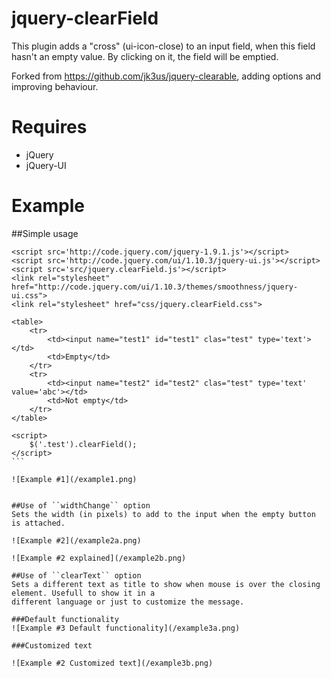 jquery-clearField
=================

This plugin adds a "cross" (ui-icon-close) to an input field, when this field hasn't an empty value. By clicking on it, the field will be emptied. 

Forked from https://github.com/jk3us/jquery-clearable, adding options and improving behaviour.

Requires
========
* jQuery
* jQuery-UI
 

Example
=======

##Simple usage

````
<script src='http://code.jquery.com/jquery-1.9.1.js'></script>
<script src='http://code.jquery.com/ui/1.10.3/jquery-ui.js'></script>
<script src='src/jquery.clearField.js'></script>
<link rel="stylesheet" href="http://code.jquery.com/ui/1.10.3/themes/smoothness/jquery-ui.css">
<link rel="stylesheet" href="css/jquery.clearField.css">

<table>
    <tr>
        <td><input name="test1" id="test1" clas="test" type='text'></td>
        <td>Empty</td>
    </tr>
    <tr>
        <td><input name="test2" id="test2" clas="test" type='text' value='abc'></td>
        <td>Not empty</td>
    </tr>
</table>

<script>
	$('.test').clearField();
</script>
```

![Example #1](/example1.png)


##Use of ``widthChange`` option
Sets the width (in pixels) to add to the input when the empty button is attached.
````
<script>
	$(function(){
		$('.test').clearField({
			widthChange: 20
		});
	});
</script>
````
![Example #2](/example2a.png)

![Example #2 explained](/example2b.png)

##Use of ``clearText`` option
Sets a different text as title to show when mouse is over the closing element. Usefull to show it in a 
different language or just to customize the message.

###Default functionality
![Example #3 Default functionality](/example3a.png)

###Customized text
````
<script>
	$(function(){
		$('.test').clearField({
			clearText: 'Empty field'
		});
	});
</script>
````
![Example #2 Customized text](/example3b.png)
